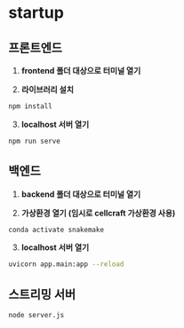 # startup

## 프론트엔드

1. **frontend 폴더 대상으로 터미널 열기**

2. **라이브러리 설치**
```bash
npm install
```
3. **localhost 서버 열기**
```bash
npm run serve
```
## 백엔드

1. **backend 폴더 대상으로 터미널 열기**

2. **가상환경 열기 (임시로 cellcraft 가상환경 사용)**
```bash
conda activate snakemake
```
3. **localhost 서버 열기**
```bash
uvicorn app.main:app --reload
```
## 스트리밍 서버
```bash
node server.js
```